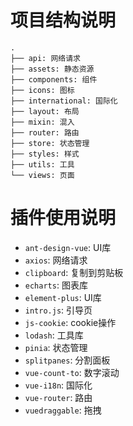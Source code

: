 # 项目结构说明
```
.
├── api: 网络请求
├── assets: 静态资源
├── components: 组件
├── icons: 图标
├── international: 国际化
├── layout: 布局
├── mixin: 混入
├── router: 路由
├── store: 状态管理
├── styles: 样式
├── utils: 工具
└── views: 页面
```
# 插件使用说明
+ `ant-design-vue`: UI库
+ `axios`: 网络请求
+ `clipboard`: 复制到剪贴板
+ `echarts`: 图表库
+ `element-plus`: UI库
+ `intro.js`: 引导页
+ `js-cookie`: cookie操作
+ `lodash`: 工具库
+ `pinia`: 状态管理
+ `splitpanes`: 分割面板
+ `vue-count-to`: 数字滚动
+ `vue-i18n`: 国际化
+ `vue-router`: 路由
+ `vuedraggable`: 拖拽